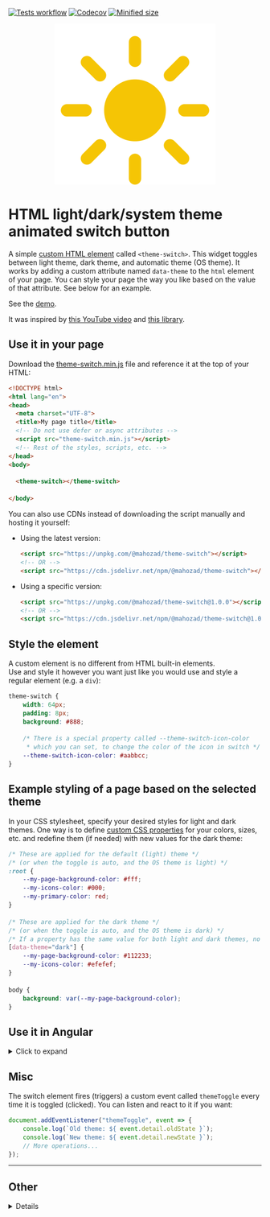 [![Tests workflow](https://img.shields.io/github/workflow/status/mahozad/theme-switch/CI?label=Tests&logo=github)](https://github.com/mahozad/theme-switch/actions/workflows/ci.yml)
[![Codecov](https://img.shields.io/codecov/c/gh/mahozad/theme-switch?label=Coverage&logo=codecov&logoColor=%23FF56C0&token=C4P4I1TQTF)](https://codecov.io/gh/mahozad/theme-switch)
[![Minified size](https://img.shields.io/bundlephobia/min/@mahozad/theme-switch?label=Minified%20size)](https://unpkg.com/@mahozad/theme-switch)

<div align="center">

![Animated icon](icon.svg)

</div>

# HTML light/dark/system theme animated switch button

A simple [custom HTML element](https://developer.mozilla.org/en-US/docs/Web/Web_Components/Using_custom_elements)
called `<theme-switch>`.
This widget toggles between light theme, dark theme, and automatic theme (OS theme).
It works by adding a custom attribute named `data-theme` to the `html` element of your page.
You can style your page the way you like based on the value of that attribute.
See below for an example.

See the [demo](https://mahozad.ir/theme-switch/).

It was inspired by [this YouTube video](https://youtu.be/kZiS1QStIWc)
and [this library](https://github.com/GoogleChromeLabs/dark-mode-toggle).

## Use it in your page

Download the [theme-switch.min.js](dist/theme-switch.min.js) file and reference it at the top of your HTML:

```html
<!DOCTYPE html>
<html lang="en">
<head>
  <meta charset="UTF-8">
  <title>My page title</title>
  <!-- Do not use defer or async attributes -->
  <script src="theme-switch.min.js"></script>
  <!-- Rest of the styles, scripts, etc. -->
</head>
<body>

  <theme-switch></theme-switch>

</body>
```

You can also use CDNs instead of downloading the script manually and hosting it yourself:

  - Using the latest version:
    ```html
    <script src="https://unpkg.com/@mahozad/theme-switch"></script>
    <!-- OR -->
    <script src="https://cdn.jsdelivr.net/npm/@mahozad/theme-switch"></script>    
    ```
  - Using a specific version:
    ```html
    <script src="https://unpkg.com/@mahozad/theme-switch@1.0.0"></script>
    <!-- OR -->
    <script src="https://cdn.jsdelivr.net/npm/@mahozad/theme-switch@1.0.0"></script>
    ```

## Style the element

A custom element is no different from HTML built-in elements.  
Use and style it however you want just like you would use and style a regular element (e.g. a `div`):

```css
theme-switch {
    width: 64px;
    padding: 8px;
    background: #888;
    
    /* There is a special property called --theme-switch-icon-color
     * which you can set, to change the color of the icon in switch */
    --theme-switch-icon-color: #aabbcc;
}
```

## Example styling of a page based on the selected theme

In your CSS stylesheet, specify your desired styles for light and dark themes.
One way is to define [custom CSS properties](https://developer.mozilla.org/en-US/docs/Web/CSS/Using_CSS_custom_properties) for your colors, sizes, etc. and redefine them (if needed) with new values for the dark theme:

```css
/* These are applied for the default (light) theme */
/* (or when the toggle is auto, and the OS theme is light) */
:root {
    --my-page-background-color: #fff;
    --my-icons-color: #000;
    --my-primary-color: red;
}

/* These are applied for the dark theme */
/* (or when the toggle is auto, and the OS theme is dark) */
/* If a property has the same value for both light and dark themes, no need to redeclare it here */
[data-theme="dark"] {
    --my-page-background-color: #112233;
    --my-icons-color: #efefef;
}

body {
    background: var(--my-page-background-color);
}
```

## Use it in Angular

<details>

<summary>Click to expand</summary>

From command line, install the library:

```shell
npm install --save @mahozad/theme-switch
```

In your *angular.json* file at the root of your project update the `scripts` property like this:

```json
"scripts": [
  {
    "input": "node_modules/@mahozad/theme-switch/dist/theme-switch.min.js",
    "inject": false,
    "bundleName": "theme-switch"
  }
]
```

Add the following to your *app.module.ts* file to enable HTML custom elements:

```typescript
@NgModule({
    // ...
    schemas: [CUSTOM_ELEMENTS_SCHEMA]
})
```

In `<head>` of your *index.html* file add the script just as described above:

```html
<script src="theme-switch.js"></script>
```

Finally, use the element anywhere you want:

```html
<theme-switch></theme-switch>
```

</details>

## Misc

The switch element fires (triggers) a custom event called `themeToggle` every time it is toggled (clicked).
You can listen and react to it if you want:

```javascript
document.addEventListener("themeToggle", event => {
    console.log(`Old theme: ${ event.detail.oldState }`);
    console.log(`New theme: ${ event.detail.newState }`);
    // More operations...
});
```

---

## Other 

<details>

See [this article](https://css-tricks.com/web-components-are-easier-than-you-think/)
which is about creating HTML custom elements.

See the icon for switching themes (located in the top right corner) on
[Google Fonts site](https://fonts.google.com/icons). Also see [this site](https://rastikerdar.github.io/vazirmatn).

See [this article](https://css-tricks.com/a-complete-guide-to-dark-mode-on-the-web)
for implementing dark/light theme on sites.

See [this post](https://stackoverflow.com/q/56300132/8583692) for how to override
dark/light theme for a site.

---

TODO:
  - See [this comprehensive GitHub repo about custom elements](https://github.com/mateusortiz/webcomponents-the-right-way)
  - Try to publish the library in https://www.webcomponents.org/
  - Try to add the library to [rufus site](https://github.com/pbatard/rufus-web)
  - Try to add the library to [jest site](https://github.com/facebook/jest) (probably its `docs/` directory. see [this PR](https://github.com/facebook/jest/pull/11021))
  - Try to add the library to [MDN site](https://developer.mozilla.org/en-US/)
  - Try to add the library to [docusaurus](https://github.com/facebook/docusaurus)
  - Try to add the library to [dokka](https://github.com/Kotlin/dokka)
  - Try to add the library to [mkdocs-material](https://github.com/squidfunk/mkdocs-material)
  - See [chrome auto dark feature for android](https://developer.chrome.com/blog/new-in-chrome-98/#autodark-opt-out)

</details>
